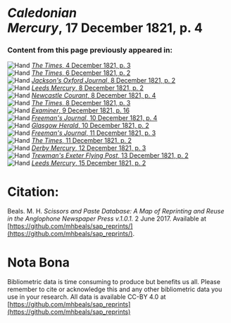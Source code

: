# *Caledonian Mercury*, 17 December 1821, p. 4  
  
### Content from this page previously appeared in:  
![Hand](http://scissorsandpaste.net/wp-content/uploads/2017/06/smallhandpointer.png) [*The Times*, 4 December 1821, p. 3](https://mhbeals.github.io/sap_html/The-Times/The-Times-4-December-1821-p-3)  
![Hand](http://scissorsandpaste.net/wp-content/uploads/2017/06/smallhandpointer.png) [*The Times*, 6 December 1821, p. 2](https://mhbeals.github.io/sap_html/The-Times/The-Times-6-December-1821-p-2)  
![Hand](http://scissorsandpaste.net/wp-content/uploads/2017/06/smallhandpointer.png) [*Jackson's Oxford Journal*, 8 December 1821, p. 2](https://mhbeals.github.io/sap_html/Jackson's-Oxford-Journal/Jackson's-Oxford-Journal-8-December-1821-p-2)  
![Hand](http://scissorsandpaste.net/wp-content/uploads/2017/06/smallhandpointer.png) [*Leeds Mercury*, 8 December 1821, p. 2](https://mhbeals.github.io/sap_html/Leeds-Mercury/Leeds-Mercury-8-December-1821-p-2)  
![Hand](http://scissorsandpaste.net/wp-content/uploads/2017/06/smallhandpointer.png) [*Newcastle Courant*, 8 December 1821, p. 4](https://mhbeals.github.io/sap_html/Newcastle-Courant/Newcastle-Courant-8-December-1821-p-4)  
![Hand](http://scissorsandpaste.net/wp-content/uploads/2017/06/smallhandpointer.png) [*The Times*, 8 December 1821, p. 3](https://mhbeals.github.io/sap_html/The-Times/The-Times-8-December-1821-p-3)  
![Hand](http://scissorsandpaste.net/wp-content/uploads/2017/06/smallhandpointer.png) [*Examiner*, 9 December 1821, p. 16](https://mhbeals.github.io/sap_html/Examiner/Examiner-9-December-1821-p-16)  
![Hand](http://scissorsandpaste.net/wp-content/uploads/2017/06/smallhandpointer.png) [*Freeman's Journal*, 10 December 1821, p. 4](https://mhbeals.github.io/sap_html/Freeman's-Journal/Freeman's-Journal-10-December-1821-p-4)  
![Hand](http://scissorsandpaste.net/wp-content/uploads/2017/06/smallhandpointer.png) [*Glasgow Herald*, 10 December 1821, p. 2](https://mhbeals.github.io/sap_html/Glasgow-Herald/Glasgow-Herald-10-December-1821-p-2)  
![Hand](http://scissorsandpaste.net/wp-content/uploads/2017/06/smallhandpointer.png) [*Freeman's Journal*, 11 December 1821, p. 3](https://mhbeals.github.io/sap_html/Freeman's-Journal/Freeman's-Journal-11-December-1821-p-3)  
![Hand](http://scissorsandpaste.net/wp-content/uploads/2017/06/smallhandpointer.png) [*The Times*, 11 December 1821, p. 2](https://mhbeals.github.io/sap_html/The-Times/The-Times-11-December-1821-p-2)  
![Hand](http://scissorsandpaste.net/wp-content/uploads/2017/06/smallhandpointer.png) [*Derby Mercury*, 12 December 1821, p. 3](https://mhbeals.github.io/sap_html/Derby-Mercury/Derby-Mercury-12-December-1821-p-3)  
![Hand](http://scissorsandpaste.net/wp-content/uploads/2017/06/smallhandpointer.png) [*Trewman's Exeter Flying Post*, 13 December 1821, p. 2](https://mhbeals.github.io/sap_html/Trewman's-Exeter-Flying-Post/Trewman's-Exeter-Flying-Post-13-December-1821-p-2)  
![Hand](http://scissorsandpaste.net/wp-content/uploads/2017/06/smallhandpointer.png) [*Leeds Mercury*, 15 December 1821, p. 2](https://mhbeals.github.io/sap_html/Leeds-Mercury/Leeds-Mercury-15-December-1821-p-2)  


# Citation: 

Beals. M. H. *Scissors and Paste Database: A Map of Reprinting and Reuse in the Anglophone Newspaper Press v.1.0.1.* 2 June 2017. Available at [https://github.com/mhbeals/sap_reprints/](https://github.com/mhbeals/sap_reprints/). 

# Nota Bona

Bibliometric data is time consuming to produce but benefits us all. Please remember to cite or acknowledge this and any other bibliometric data you use in your research. All data is available CC-BY 4.0 at [https://github.com/mhbeals/sap_reprints](https://github.com/mhbeals/sap_reprints)